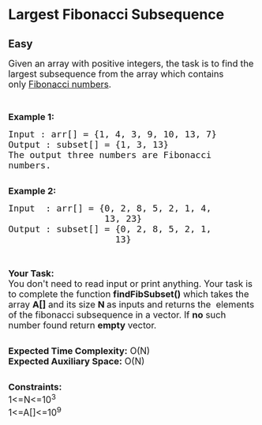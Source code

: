 # Largest Fibonacci Subsequence
## Easy
<div class="problems_problem_content__Xm_eO"><p><span style="font-size:18px">Given an array with positive integers, the task is to find the largest subsequence from the array which contains only&nbsp;<a href="http://www.geeksforgeeks.org/program-for-nth-fibonacci-number/">Fibonacci numbers</a>.</span></p>

<p>&nbsp;</p>

<p><span style="font-size:18px"><strong>Example 1:</strong></span></p>

<pre><span style="font-size:18px">Input : arr[] = {1, 4, 3, 9, 10, 13, 7}
Output : subset[] = {1, 3, 13}
The output three numbers are Fibonacci
numbers.</span></pre>

<div>&nbsp;</div>

<div><span style="font-size:18px"><strong>Example 2:</strong></span></div>

<pre><span style="font-size:18px">Input  : arr[] = {0, 2, 8, 5, 2, 1, 4,
                  13, 23}
Output : subset[] = {0, 2, 8, 5, 2, 1,
                    13}</span></pre>

<p><br>
<br>
<span style="font-size:18px"><strong>Your Task:&nbsp;&nbsp;</strong><br>
You don't need to read input or print anything. Your task is to complete the function&nbsp;<strong>findFibSubset()</strong>&nbsp;which takes the array <strong>A[]</strong> and its size <strong>N</strong><strong> </strong>as inputs and returns the&nbsp; elements of the fibonacci subsequence in a vector. If <strong>no</strong> such number found return <strong>empty</strong> vector.</span></p>

<p><br>
<span style="font-size:18px"><strong>Expected Time Complexity:</strong> O(N)<br>
<strong>Expected Auxiliary Space:</strong> O(N)</span></p>

<p><br>
<span style="font-size:18px"><strong>Constraints:</strong><br>
1&lt;=N&lt;=10<sup>3</sup><br>
1&lt;=A[]&lt;=10<sup>9</sup></span><br>
&nbsp;</p>
</div>
